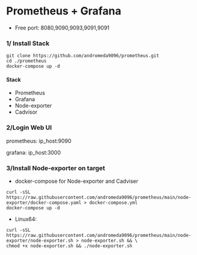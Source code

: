 # Prometheus + Grafana
- Free port: 8080,9090,9093,9091,9091

### 1/ Install Stack
```
git clone https://github.com/andromeda9096/prometheus.git
cd ./prometheus
docker-compose up -d 
```
#### Stack
- Prometheus
- Grafana
- Node-exporter
- Cadvisor

### 2/Login Web UI

prometheus: ip_host:9090

grafana: ip_host:3000

### 3/Install Node-exporter on target

- docker-compose for Node-exporter and Cadviser

```
curl -sSL https://raw.githubusercontent.com/andromeda9096/prometheus/main/node-exporter/docker-compose.yaml > docker-compose.yml
docker-compose up -d 
```
- Linux64:

```
curl -sSL https://raw.githubusercontent.com/andromeda9096/prometheus/main/node-exporter/node-exporter.sh > node-exporter.sh && \
chmod +x node-exporter.sh && ./node-exporter.sh 
```





